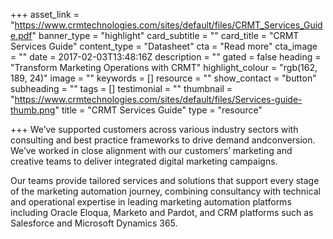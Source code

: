 +++
asset_link = "https://www.crmtechnologies.com/sites/default/files/CRMT_Services_Guide.pdf"
banner_type = "highlight"
card_subtitle = ""
card_title = "CRMT Services Guide"
content_type = "Datasheet"
cta = "Read more"
cta_image = ""
date = 2017-02-03T13:48:16Z
description = ""
gated = false
heading = "Transform Marketing Operations with CRMT"
highlight_colour = "rgb(162, 189, 24)"
image = ""
keywords = []
resource = ""
show_contact = "button"
subheading = ""
tags = []
testimonial = ""
thumbnail = "https://www.crmtechnologies.com/sites/default/files/Services-guide-thumb.png"
title = "CRMT Services Guide"
type = "resource"

+++
We’ve supported customers across various industry sectors with consulting and best practice frameworks to drive demand andconversion. We’ve worked in close alignment with our customers’ marketing and creative teams to deliver integrated digital marketing campaigns.

Our teams provide tailored services and solutions that support every stage of the marketing automation journey, combining consultancy with technical and operational expertise in leading marketing automation platforms including Oracle Eloqua, Marketo and Pardot, and CRM platforms such as Salesforce and Microsoft Dynamics 365.